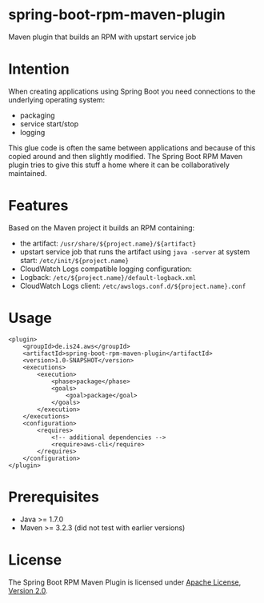 # spring-boot-rpm-maven-plugin
Maven plugin that builds an RPM with upstart service job

Intention
=========
When creating applications using Spring Boot you need connections to the underlying operating system:
* packaging
* service start/stop
* logging

This glue code is often the same between applications and because of this copied around and then slightly modified.
The Spring Boot RPM Maven plugin tries to give this stuff a home where it can be collaboratively maintained.

Features
========
Based on the Maven project it builds an RPM containing:
* the artifact: `/usr/share/${project.name}/${artifact}`
* upstart service job that runs the artifact using `java -server` at system start: `/etc/init/${project.name}`
* CloudWatch Logs compatible logging configuration:
 * Logback: `/etc/${project.name}/default-logback.xml`
 * CloudWatch Logs client: `/etc/awslogs.conf.d/${project.name}.conf`

Usage
=====

    <plugin>
        <groupId>de.is24.aws</groupId>
        <artifactId>spring-boot-rpm-maven-plugin</artifactId>
        <version>1.0-SNAPSHOT</version>
        <executions>
            <execution>
                <phase>package</phase>
                <goals>
                    <goal>package</goal>
                </goals>
            </execution>
        </executions>
        <configuration>
            <requires>
                <!-- additional dependencies -->
                <require>aws-cli</require>
            </requires>
        </configuration>
    </plugin>

Prerequisites
=============
* Java >= 1.7.0
* Maven >= 3.2.3 (did not test with earlier versions)

License
=======
The Spring Boot RPM Maven Plugin is licensed under [Apache License, Version 2.0](https://github.com/ImmobilienScout24/spring-boot-rpm-maven-plugin/blob/master/LICENSE.txt).